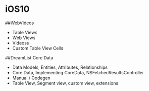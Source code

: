 # iOS10
##WebVideos
* Table Views
* Web Views
* Videoss
* Custom Table View Cells


##DreamList Core Data
* Data Models, Entities, Attributes, Relationships
* Core Data, Implementing CoreData, NSFetchedResultsController
* Manual /  Codegen
* Table View, Segment view, custom view, extensions

